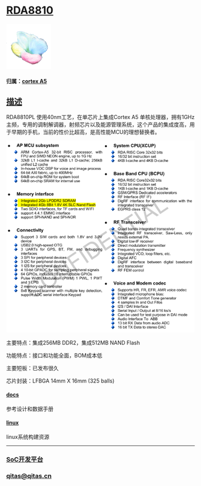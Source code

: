 ﻿# [RDA8810](https://github.com/sochub/RDA8810) 

[![sites](SoC/SoC.png)](http://www.qitas.cn) 

#### 归属：[cortex A5](https://github.com/sochub/CA5)

## [描述](https://github.com/sochub/RDA8810/wiki) 

RDA8810PL 使用40nm工艺，在单芯片上集成Cortex A5 单核处理器，拥有1GHz主频，专用的调制解调器，射频芯片以及能源管理系统，这个产品的集成度高，用于早期的手机，当前的性价比超高，是高性能MCU的理想替换者。

[![sites](docs/RDA8810PL.png)](http://www.qitas.cn)  

主要特点：集成256MB DDR2，集成512MB NAND Flash

功能特点：接口和功能全面，BOM成本低

主要短板：已发布很久

芯片封装：LFBGA 14mm X 16mm (325 balls)

#### [docs](docs/)

参考设计和数据手册

#### [linux](linux/)

linux系统构建资源

---

###  [SoC开发平台](http://www.qitas.cn)   

###  qitas@qitas.cn